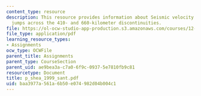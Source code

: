 ```yaml
---
content_type: resource
description: This resource provides information about Seismic velocity and density
  jumps across the 410- and 660-kilometer discontinuities.
file: https://ol-ocw-studio-app-production.s3.amazonaws.com/courses/12-581-phase-transitions-in-the-earths-interior-spring-2005/baa3977a561a6b50e074982d04b004c1_p_shea_1999_sant.pdf
file_type: application/pdf
learning_resource_types:
- Assignments
ocw_type: OCWFile
parent_title: Assignments
parent_type: CourseSection
parent_uid: ae9bea3a-c7a0-6f9c-0937-5e7810fb9c81
resourcetype: Document
title: p_shea_1999_sant.pdf
uid: baa3977a-561a-6b50-e074-982d04b004c1
---
```

